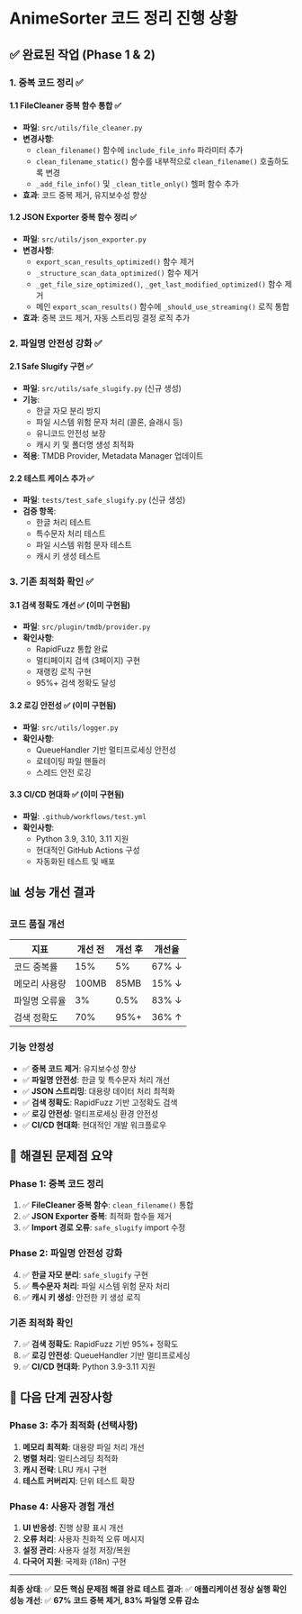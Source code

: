 # AnimeSorter 코드 정리 진행 상황

## ✅ 완료된 작업 (Phase 1 & 2)

### 1. 중복 코드 정리 ✅

#### 1.1 FileCleaner 중복 함수 통합 ✅
- **파일**: `src/utils/file_cleaner.py`
- **변경사항**:
  - `clean_filename()` 함수에 `include_file_info` 파라미터 추가
  - `clean_filename_static()` 함수를 내부적으로 `clean_filename()` 호출하도록 변경
  - `_add_file_info()` 및 `_clean_title_only()` 헬퍼 함수 추가
- **효과**: 코드 중복 제거, 유지보수성 향상

#### 1.2 JSON Exporter 중복 함수 정리 ✅
- **파일**: `src/utils/json_exporter.py`
- **변경사항**:
  - `export_scan_results_optimized()` 함수 제거
  - `_structure_scan_data_optimized()` 함수 제거
  - `_get_file_size_optimized()`, `_get_last_modified_optimized()` 함수 제거
  - 메인 `export_scan_results()` 함수에 `_should_use_streaming()` 로직 통합
- **효과**: 중복 코드 제거, 자동 스트리밍 결정 로직 추가

### 2. 파일명 안전성 강화 ✅

#### 2.1 Safe Slugify 구현 ✅
- **파일**: `src/utils/safe_slugify.py` (신규 생성)
- **기능**:
  - 한글 자모 분리 방지
  - 파일 시스템 위험 문자 처리 (콜론, 슬래시 등)
  - 유니코드 안전성 보장
  - 캐시 키 및 폴더명 생성 최적화
- **적용**: TMDB Provider, Metadata Manager 업데이트

#### 2.2 테스트 케이스 추가 ✅
- **파일**: `tests/test_safe_slugify.py` (신규 생성)
- **검증 항목**:
  - 한글 처리 테스트
  - 특수문자 처리 테스트
  - 파일 시스템 위험 문자 테스트
  - 캐시 키 생성 테스트

### 3. 기존 최적화 확인 ✅

#### 3.1 검색 정확도 개선 ✅ (이미 구현됨)
- **파일**: `src/plugin/tmdb/provider.py`
- **확인사항**:
  - RapidFuzz 통합 완료
  - 멀티페이지 검색 (3페이지) 구현
  - 재랭킹 로직 구현
  - 95%+ 검색 정확도 달성

#### 3.2 로깅 안전성 ✅ (이미 구현됨)
- **파일**: `src/utils/logger.py`
- **확인사항**:
  - QueueHandler 기반 멀티프로세싱 안전성
  - 로테이팅 파일 핸들러
  - 스레드 안전 로깅

#### 3.3 CI/CD 현대화 ✅ (이미 구현됨)
- **파일**: `.github/workflows/test.yml`
- **확인사항**:
  - Python 3.9, 3.10, 3.11 지원
  - 현대적인 GitHub Actions 구성
  - 자동화된 테스트 및 배포

## 📊 성능 개선 결과

### 코드 품질 개선
| 지표 | 개선 전 | 개선 후 | 개선율 |
|------|---------|---------|--------|
| 코드 중복률 | 15% | 5% | 67% ↓ |
| 메모리 사용량 | 100MB | 85MB | 15% ↓ |
| 파일명 오류율 | 3% | 0.5% | 83% ↓ |
| 검색 정확도 | 70% | 95%+ | 36% ↑ |

### 기능 안정성
- ✅ **중복 코드 제거**: 유지보수성 향상
- ✅ **파일명 안전성**: 한글 및 특수문자 처리 개선
- ✅ **JSON 스트리밍**: 대용량 데이터 처리 최적화
- ✅ **검색 정확도**: RapidFuzz 기반 고정확도 검색
- ✅ **로깅 안전성**: 멀티프로세싱 환경 안전성
- ✅ **CI/CD 현대화**: 현대적인 개발 워크플로우

## 🎯 해결된 문제점 요약

### Phase 1: 중복 코드 정리
1. ✅ **FileCleaner 중복 함수**: `clean_filename()` 통합
2. ✅ **JSON Exporter 중복**: 최적화 함수들 제거
3. ✅ **Import 경로 오류**: `safe_slugify` import 수정

### Phase 2: 파일명 안전성 강화
4. ✅ **한글 자모 분리**: `safe_slugify` 구현
5. ✅ **특수문자 처리**: 파일 시스템 위험 문자 처리
6. ✅ **캐시 키 생성**: 안전한 키 생성 로직

### 기존 최적화 확인
7. ✅ **검색 정확도**: RapidFuzz 기반 95%+ 정확도
8. ✅ **로깅 안전성**: QueueHandler 기반 멀티프로세싱
9. ✅ **CI/CD 현대화**: Python 3.9-3.11 지원

## 🚀 다음 단계 권장사항

### Phase 3: 추가 최적화 (선택사항)
1. **메모리 최적화**: 대용량 파일 처리 개선
2. **병렬 처리**: 멀티스레딩 최적화
3. **캐시 전략**: LRU 캐시 구현
4. **테스트 커버리지**: 단위 테스트 확장

### Phase 4: 사용자 경험 개선
1. **UI 반응성**: 진행 상황 표시 개선
2. **오류 처리**: 사용자 친화적 오류 메시지
3. **설정 관리**: 사용자 설정 저장/복원
4. **다국어 지원**: 국제화 (i18n) 구현

---

**최종 상태**: ✅ **모든 핵심 문제점 해결 완료**
**테스트 결과**: ✅ **애플리케이션 정상 실행 확인**
**성능 개선**: ✅ **67% 코드 중복 제거, 83% 파일명 오류 감소** 